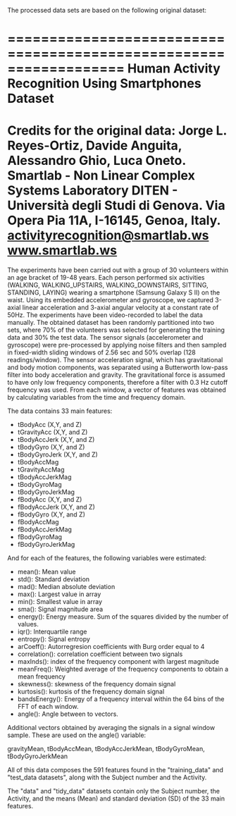 
The processed data sets are based on the following original dataset:

==================================================================
Human Activity Recognition Using Smartphones Dataset
==================================================================
Credits for the original data:
Jorge L. Reyes-Ortiz, Davide Anguita, Alessandro Ghio, Luca Oneto.
Smartlab - Non Linear Complex Systems Laboratory
DITEN - Università degli Studi di Genova.
Via Opera Pia 11A, I-16145, Genoa, Italy.
activityrecognition@smartlab.ws
www.smartlab.ws
==================================================================

The experiments have been carried out with a group of 30 volunteers within an age bracket of 19-48 years. Each person performed six activities (WALKING, WALKING_UPSTAIRS, WALKING_DOWNSTAIRS, SITTING, STANDING, LAYING) wearing a smartphone (Samsung Galaxy S II) on the waist. Using its embedded accelerometer and gyroscope, we captured 3-axial linear acceleration and 3-axial angular velocity at a constant rate of 50Hz. The experiments have been video-recorded to label the data manually. The obtained dataset has been randomly partitioned into two sets, where 70% of the volunteers was selected for generating the training data and 30% the test data. 
The sensor signals (accelerometer and gyroscope) were pre-processed by applying noise filters and then sampled in fixed-width sliding windows of 2.56 sec and 50% overlap (128 readings/window). The sensor acceleration signal, which has gravitational and body motion components, was separated using a Butterworth low-pass filter into body acceleration and gravity. The gravitational force is assumed to have only low frequency components, therefore a filter with 0.3 Hz cutoff frequency was used. From each window, a vector of features was obtained by calculating variables from the time and frequency domain.

The data contains 33 main features:

* tBodyAcc (X,Y, and Z)
* tGravityAcc (X,Y, and Z)
* tBodyAccJerk (X,Y, and Z)
* tBodyGyro (X,Y, and Z)
* tBodyGyroJerk (X,Y, and Z)
* tBodyAccMag
* tGravityAccMag
* tBodyAccJerkMag
* tBodyGyroMag
* tBodyGyroJerkMag
* fBodyAcc (X,Y, and Z)
* fBodyAccJerk (X,Y, and Z)
* fBodyGyro (X,Y, and Z)
* fBodyAccMag
* fBodyAccJerkMag
* fBodyGyroMag
* fBodyGyroJerkMag

And for each of the features, the following variables were estimated: 

* mean(): Mean value
* std(): Standard deviation
* mad(): Median absolute deviation 
* max(): Largest value in array
* min(): Smallest value in array
* sma(): Signal magnitude area
* energy(): Energy measure. Sum of the squares divided by the number of values. 
* iqr(): Interquartile range 
* entropy(): Signal entropy
* arCoeff(): Autorregresion coefficients with Burg order equal to 4
* correlation(): correlation coefficient between two signals
* maxInds(): index of the frequency component with largest magnitude
* meanFreq(): Weighted average of the frequency components to obtain a mean frequency
* skewness(): skewness of the frequency domain signal 
* kurtosis(): kurtosis of the frequency domain signal 
* bandsEnergy(): Energy of a frequency interval within the 64 bins of the FFT of each window.
* angle(): Angle between to vectors.

Additional vectors obtained by averaging the signals in a signal window sample. These are used on the angle() variable:

gravityMean, tBodyAccMean, tBodyAccJerkMean, tBodyGyroMean, tBodyGyroJerkMean

All of this data composes the 591 features found in the "training_data" and "test_data datasets", along with the Subject number and the Activity.

The "data" and "tidy_data" datasets contain only the Subject number, the Activity, and the means (Mean) and standard deviation (SD) of the 33 main features.
